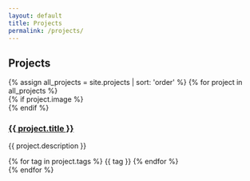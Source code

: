 ```yaml
---
layout: default
title: Projects
permalink: /projects/
---
```


<div class="max-w-2xl mx-auto px-4 sm:px-6 lg:px-8">
  <div class="flex items-center bg-[#fbfaf9] py-4 pb-2 justify-between">
    <h2 class="text-[#191610] text-lg font-bold leading-tight tracking-[-0.015em] flex-1 text-center">Projects</h2>
  </div>

  <div class="flex flex-col gap-6 py-6">
    {% assign all_projects = site.projects | sort: 'order' %}
    {% for project in all_projects %}
    <div class="bg-white rounded-xl overflow-hidden shadow-sm hover:shadow-md transition-shadow duration-300">
      {% if project.image %}
      <div class="aspect-video w-full bg-cover bg-center" style="background-image: url('{{ project.image }}')"></div>
      {% endif %}
      <div class="p-4">
        <h3 class="text-[#191610] text-lg font-bold leading-tight mb-2">
          <a href="{{ project.url }}" class="hover:underline">{{ project.title }}</a>
        </h3>
        <p class="text-[#8c7f5a] text-sm leading-normal mb-4">{{ project.description }}</p>
        <div class="flex flex-wrap gap-2">
          {% for tag in project.tags %}
          <span class="text-[#191610] text-xs font-medium bg-[#f1efe9] px-3 py-1 rounded-full">{{ tag }}</span>
          {% endfor %}
        </div>
      </div>
    </div>
    {% endfor %}
  </div>
</div>

<div class="h-20"></div> 